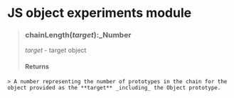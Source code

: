 # JS object experiments module

> ### chainLength(_target_):_Number
> _target_  - target object
> 
> #### Returns
    > A number representing the number of prototypes in the chain for the object provided as the **target** _including_ the Object prototype.
